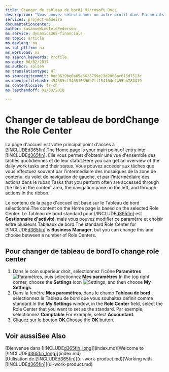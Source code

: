 ```yaml
---
title: Changer de tableau de bord| Microsoft Docs
description: "Vous pouvez sélectionner un autre profil dans Financials pour modifier ce que vous voyez sur votre page Accueil."
services: project-madeira
documentationcenter: 
author: SusanneWindfeldPedersen
ms.service: dynamics365-financials
ms.topic: article
ms.devlang: na
ms.tgt_pltfrm: na
ms.workload: na
ms.search.keywords: Profile
ms.date: 06/02/2017
ms.author: solsen
ms.translationtype: HT
ms.sourcegitcommit: bec0619be0a65e3625759e13d2866ac615d7513c
ms.openlocfilehash: 454385cf346510396b7ff154164e4495bb784419
ms.contentlocale: fr-ch
ms.lasthandoff: 01/30/2018

---
```

# <a name="change-the-role-center"></a><span data-ttu-id="b34af-103">Changer de tableau de bord</span><span class="sxs-lookup"><span data-stu-id="b34af-103">Change the Role Center</span></span>
<span data-ttu-id="b34af-104">La page d'accueil est votre principal point d'accès à [!INCLUDE[d365fin](includes/d365fin_md.md)].</span><span class="sxs-lookup"><span data-stu-id="b34af-104">The Home page is your main point of entry into [!INCLUDE[d365fin](includes/d365fin_md.md)].</span></span> <span data-ttu-id="b34af-105">Elle vous permet d'obtenir une vue d'ensemble des tâches quotidiennes et de leur statut.</span><span class="sxs-lookup"><span data-stu-id="b34af-105">Here you can get an overview of the daily work tasks and their status.</span></span> <span data-ttu-id="b34af-106">Vous pouvez accéder aux tâches que vous effectuez souvent par l'intermédiaire des mosaïques de la zone de contenu, du volet de navigation de gauche, et par l'intermédiaire des actions dans le ruban.</span><span class="sxs-lookup"><span data-stu-id="b34af-106">Tasks that you perform often are accessed through the tiles in the content area, the navigation pane on the left, and through actions in the ribbon.</span></span>

<span data-ttu-id="b34af-107">Le contenu de la page d'accueil est basé sur le Tableau de bord sélectionné.</span><span class="sxs-lookup"><span data-stu-id="b34af-107">The content on the Home page is based on the selected Role Center.</span></span> <span data-ttu-id="b34af-108">Le Tableau de bord standard pour [!INCLUDE[d365fin](includes/d365fin_md.md)] est **Gestionnaire d'activité**, mais vous pouvez modifier ce paramètre et choisir entre plusieurs Tableaux de bord.</span><span class="sxs-lookup"><span data-stu-id="b34af-108">The standard Role Center for [!INCLUDE[d365fin](includes/d365fin_md.md)] is **Business Manager**, but you can change this and choose between a number of Role Centers.</span></span>

## <a name="to-change-role-center"></a><span data-ttu-id="b34af-109">Pour changer de tableau de bord</span><span class="sxs-lookup"><span data-stu-id="b34af-109">To change role center</span></span>
1. <span data-ttu-id="b34af-110">Dans le coin supérieur droit, sélectionnez l'icône **Paramètres** ![Paramètres](media/ui-experience/settings_icon_small.png "Icône Paramètres du tableau de bord"), puis sélectionnez **Mes paramètres**.</span><span class="sxs-lookup"><span data-stu-id="b34af-110">In the top right corner, choose the **Settings** icon ![Settings](media/ui-experience/settings_icon_small.png "Settings icon for role center"), and then choose **My Settings**.</span></span>
2. <span data-ttu-id="b34af-111">Dans la fenêtre **Mes paramètres**, dans le champ **Tableau de bord** , sélectionnez le Tableau de bord que vous souhaitez définir comme standard.</span><span class="sxs-lookup"><span data-stu-id="b34af-111">In the **My Settings** window, in the **Role Center** field, select the Role Center that you want to set as the standard.</span></span> <span data-ttu-id="b34af-112">Par exemple, sélectionnez **Comptable**.</span><span class="sxs-lookup"><span data-stu-id="b34af-112">For example, select **Accountant**.</span></span>
3. <span data-ttu-id="b34af-113">Cliquez sur le bouton **OK**.</span><span class="sxs-lookup"><span data-stu-id="b34af-113">Choose the **OK** button.</span></span>

## <a name="see-also"></a><span data-ttu-id="b34af-114">Voir aussi</span><span class="sxs-lookup"><span data-stu-id="b34af-114">See Also</span></span>
<span data-ttu-id="b34af-115">[Bienvenue dans [!INCLUDE[d365fin_long](includes/d365fin_long_md.md)]](index.md)</span><span class="sxs-lookup"><span data-stu-id="b34af-115">[Welcome to [!INCLUDE[d365fin_long](includes/d365fin_long_md.md)]](index.md)</span></span>  
<span data-ttu-id="b34af-116">[Utilisation de [!INCLUDE[d365fin](includes/d365fin_md.md)]](ui-work-product.md)</span><span class="sxs-lookup"><span data-stu-id="b34af-116">[Working with [!INCLUDE[d365fin](includes/d365fin_md.md)]](ui-work-product.md)</span></span>  


